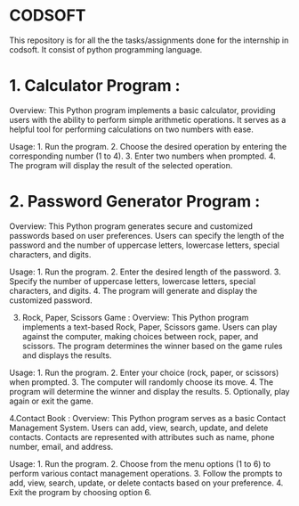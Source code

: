 # CODSOFT
This repository is for all the the tasks/assignments done for the internship in codsoft. It consist of python programming language.

# 1. Calculator Program :
Overview:
This Python program implements a basic calculator, providing users with the ability to perform simple arithmetic operations. It serves as a helpful tool for performing calculations on two numbers with ease.

Usage:
     1. Run the program.
     2. Choose the desired operation by entering the corresponding number (1 to 4). 
     3. Enter two numbers when prompted.
     4. The program will display the result of the selected operation.


# 2. Password Generator Program :
Overview:
This Python program generates secure and customized passwords based on user preferences. Users can specify the length of the password and the number of uppercase letters, lowercase letters, special characters, and digits.

Usage:
     1. Run the program.
     2. Enter the desired length of the password.
     3. Specify the number of uppercase letters, lowercase letters, special characters, and digits.
     4. The program will generate and display the customized password.

3. Rock, Paper, Scissors Game :
Overview:
This Python program implements a text-based Rock, Paper, Scissors game. Users can play against the computer, making choices between rock, paper, and scissors. The program determines the winner based on the game rules and displays the results.

Usage:
     1. Run the program.
     2. Enter your choice (rock, paper, or scissors) when prompted.
     3. The computer will randomly choose its move.
     4. The program will determine the winner and display the results.
     5. Optionally, play again or exit the game.

4.Contact Book :
Overview:
This Python program serves as a basic Contact Management System. Users can add, view, search, update, and delete contacts. Contacts are represented with attributes such as name, phone number, email, and address.

Usage:
     1. Run the program.
     2. Choose from the menu options (1 to 6) to perform various contact management operations.
     3. Follow the prompts to add, view, search, update, or delete contacts based on your preference.
     4. Exit the program by choosing option 6.
